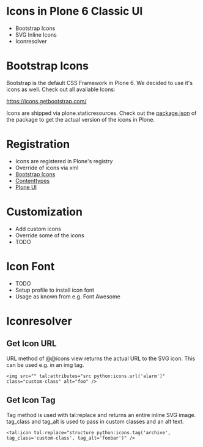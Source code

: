 # Icons in Plone 6 Classic UI

- Bootstrap Icons
- SVG Inline Icons
- Iconresolver
  

# Bootstrap Icons

Bootstrap is the default CSS Framework in Plone 6. We decided to use it's icons as well. Check out all available Icons:

https://icons.getbootstrap.com/

Icons are shipped via plone.staticresources. Check out the [package.json](https://github.com/plone/plone.staticresources/blob/master/package.json) of the package to get the actual version of the icons in Plone.


# Registration

* Icons are registered in Plone's registry
* Override of icons via xml
* [Bootstrap Icons](https://github.com/plone/plone.staticresources/blob/master/src/plone/staticresources/profiles/default/registry/icons_bootstrap.xml)
* [Contenttypes](https://github.com/plone/plone.staticresources/blob/master/src/plone/staticresources/profiles/default/registry/icons_contenttype.xml)
* [Plone UI](https://github.com/plone/plone.staticresources/blob/master/src/plone/staticresources/profiles/default/registry/icons_plone.xml)


# Customization

* Add custom icons
* Override some of the icons
* TODO


# Icon Font

* TODO
* Setup profile to install icon font
* Usage as known from e.g. Font Awesome


# Iconresolver

## Get Icon URL

URL method of @@icons view returns the actual URL to the SVG icon. This can be used e.g. in an img tag.

```
<img src="" tal:attributes="src python:icons.url('alarm')" class="custom-class" alt="foo" />
```

## Get Icon Tag

Tag method is used with tal:replace and returns an entire inline SVG image. tag_class and tag_alt is used to pass in custom classes and an alt text.

```
<tal:icon tal:replace="structure python:icons.tag('archive', tag_class='custom-class', tag_alt='foobar')" />
```
